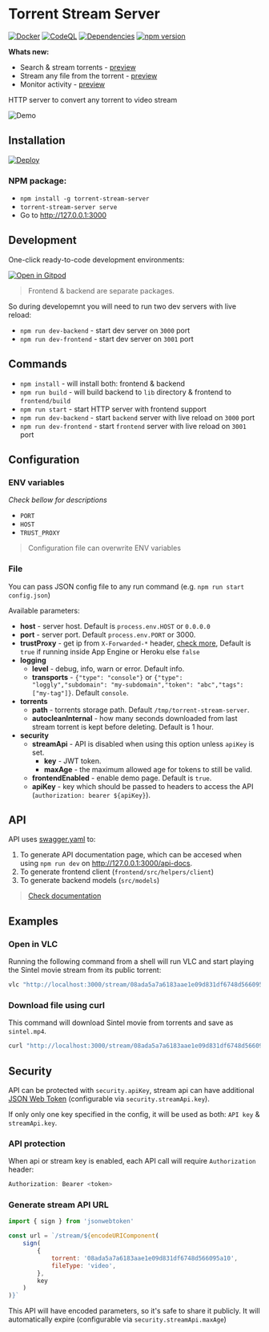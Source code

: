 # Torrent Stream Server

[![Docker](https://github.com/KiraLT/torrent-stream-server/workflows/Docker/badge.svg?branch=master)](https://github.com/users/KiraLT/packages/container/package/torrent-stream-server)
[![CodeQL](https://github.com/KiraLT/torrent-stream-server/workflows/CodeQL/badge.svg?branch=master)](https://github.com/KiraLT/torrent-stream-server/actions?query=workflow%3ACodeQL)
[![Dependencies](https://david-dm.org/KiraLT/torrent-stream-server.svg)](https://david-dm.org/KiraLT/torrent-stream-server)
[![npm version](https://badge.fury.io/js/torrent-stream-server.svg)](https://www.npmjs.com/package/torrent-stream-server)

**Whats new:**

* Search & stream torrents - [preview](https://i.imgur.com/kSXYGrm.png)
* Stream any file from the torrent - [preview](https://i.imgur.com/qRmicai.png)
* Monitor activity - [preview](https://i.imgur.com/aPTcl9P.png)

HTTP server to convert any torrent to video stream

![Demo](https://i.imgur.com/mIzSYWV.png)

## Installation

[![Deploy](https://www.herokucdn.com/deploy/button.svg)](https://heroku.com/deploy?template=https://github.com/KiraLT/torrent-stream-server)

### NPM package:

* `npm install -g torrent-stream-server`
* `torrent-stream-server serve`
* Go to http://127.0.0.1:3000

## Development

One-click ready-to-code development environments:

[![Open in Gitpod](https://gitpod.io/button/open-in-gitpod.svg)](https://gitpod.io/#https://github.com/KiraLT/torrent-stream-server)

> Frontend & backend are separate packages.

So during developemnt you will need to run two dev servers with live reload:

* `npm run dev-backend` - start dev server on `3000` port
* `npm run dev-frontend` - start dev server on  `3001` port

## Commands

* `npm install` - will install both: frontend & backend
* `npm run build` - will build backend to `lib` directory & frontend to `frontend/build`
* `npm run start` - start HTTP server with frontend support
* `npm run dev-backend` - start `backend` server with live reload on `3000` port
* `npm run dev-frontend` - start `frontend` server with live reload on `3001` port

## Configuration

### ENV variables

_Check bellow for descriptions_

* `PORT`
* `HOST`
* `TRUST_PROXY`

> Configuration file can overwrite ENV variables

### File

You can pass JSON config file to any run command (e.g. `npm run start config.json`)

Available parameters:

* **host** - server host. Default is `process.env.HOST` or `0.0.0.0`
* **port** - server port. Default `process.env.PORT` or 3000.
* **trustProxy** - get ip from `X-Forwarded-*` header, [check more](https://expressjs.com/en/guide/behind-proxies.html), Default is `true` if running inside App Engine or Heroku else `false`
* **logging**
  * **level** - debug, info, warn or error. Default info.
  * **transports** - `{"type": "console"}` or `{"type": "loggly","subdomain": "my-subdomain","token": "abc","tags":["my-tag"]}`. Default `console`.
* **torrents**
  * **path** - torrents storage path. Default `/tmp/torrent-stream-server`.
  * **autocleanInternal** - how many seconds downloaded from last stream torrent is kept before deleting. Default is 1 hour. 
* **security**
  * **streamApi** - API is disabled when using this option unless `apiKey` is set.
    * **key** - JWT token.
    * **maxAge** - the maximum allowed age for tokens to still be valid.
  * **frontendEnabled** - enable demo page. Default is `true`.
  * **apiKey** - key which should be passed to headers to access the API (`authorization: bearer ${apiKey}`).

## API

API uses [swagger.yaml](https://kiralt.github.io/torrent-stream-server/docs/swagger.html) to:

1. To generate API documentation page, which can be accesed when using `npm run dev` on http://127.0.0.1:3000/api-docs.
2. To generate frontend client (`frontend/src/helpers/client`)
3. To generate backend models (`src/models`)

> [Check documentation](https://kiralt.github.io/torrent-stream-server/docs/swagger.html)

## Examples

### Open in VLC

Running the following command from a shell will run VLC and start playing the Sintel movie stream from its public torrent:

``` bash
vlc "http://localhost:3000/stream/08ada5a7a6183aae1e09d831df6748d566095a10"
```

### Download file using curl

This command will download Sintel movie from torrents and save as `sintel.mp4`.

``` bash
curl "http://localhost:3000/stream/08ada5a7a6183aae1e09d831df6748d566095a10" > sintel.mp4
```

## Security

API can be protected with `security.apiKey`, stream api can have additional [JSON Web Token](https://jwt.io/) (configurable via `security.streamApi.key`).

If only only one key specified in the config, it will be used as both: `API key` & `streamApi.key`.

### API protection

When api or stream key is enabled, each API call will require `Authorization` header:

```js
Authorization: Bearer <token>
```

### Generate stream API URL

```js
import { sign } from 'jsonwebtoken'

const url = `/stream/${encodeURIComponent(
    sign(
        {
            torrent: '08ada5a7a6183aae1e09d831df6748d566095a10',
            fileType: 'video',
        },
        key
    )
)}`
```

This API will have encoded parameters, so it's safe to share it publicly. It will automatically expire (configurable via `security.streamApi.maxAge`)
